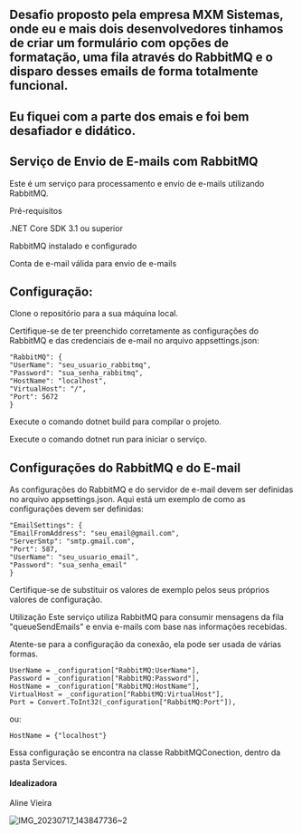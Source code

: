 ## Desafio proposto pela empresa MXM Sistemas, onde eu e mais dois desenvolvedores tinhamos de criar um formulário com opções de formatação, uma fila através do RabbitMQ e o disparo desses emails de forma totalmente funcional. 
## Eu fiquei com a parte dos emais e foi bem desafiador e didático.

## Serviço de Envio de E-mails com RabbitMQ
Este é um serviço para processamento e envio de e-mails utilizando RabbitMQ.

Pré-requisitos

.NET Core SDK 3.1 ou superior

RabbitMQ instalado e configurado

Conta de e-mail válida para envio de e-mails

## Configuração:

Clone o repositório para a sua máquina local.

Certifique-se de ter preenchido corretamente as configurações do RabbitMQ e das credenciais de e-mail no arquivo appsettings.json:


    
    "RabbitMQ": {
    "UserName": "seu_usuario_rabbitmq",
    "Password": "sua_senha_rabbitmq",
    "HostName": "localhost",
    "VirtualHost": "/",
    "Port": 5672
    }


Execute o comando dotnet build para compilar o projeto.

Execute o comando dotnet run para iniciar o serviço.

## Configurações do RabbitMQ e do E-mail

As configurações do RabbitMQ e do servidor de e-mail devem ser definidas no arquivo appsettings.json. Aqui está um exemplo de como as configurações devem ser definidas:

    
    
    "EmailSettings": {
    "EmailFromAddress": "seu_email@gmail.com",
    "ServerSmtp": "smtp.gmail.com",
    "Port": 587,
    "UserName": "seu_usuario_email",
    "Password": "sua_senha_email"
    }

Certifique-se de substituir os valores de exemplo pelos seus próprios valores de configuração.

Utilização
Este serviço utiliza RabbitMQ para consumir mensagens da fila "queueSendEmails" e envia e-mails com base nas informações recebidas.

Atente-se para a configuração da conexão, ela pode ser usada de várias formas.


    UserName = _configuration["RabbitMQ:UserName"],
    Password = _configuration["RabbitMQ:Password"],
    HostName = _configuration["RabbitMQ:HostName"],
    VirtualHost = _configuration["RabbitMQ:VirtualHost"],
    Port = Convert.ToInt32(_configuration["RabbitMQ:Port"]),

ou:
   
    
    HostName = {"localhost"}

Essa configuração se encontra na classe RabbitMQConection, dentro da pasta Services.


#### Idealizadora

Aline Vieira

![IMG_20230717_143847736~2](https://github.com/ALM-MXM/ALM-WORKER-SERVICE/assets/127868361/3e414e5e-449e-4da6-a263-189f2dd50e18)

